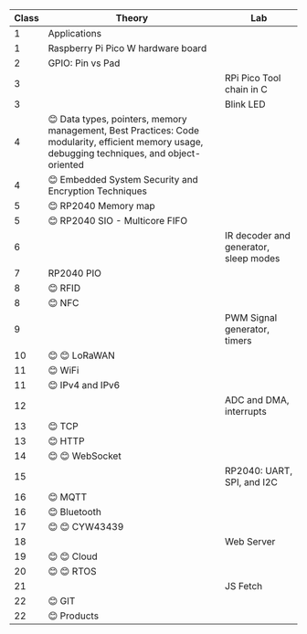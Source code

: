 
| Class | Theory                                               | Lab                                      |
|-------|------------------------------------------------------|------------------------------------------|
| 1     | Applications                                        |                                          |
| 1     | Raspberry Pi Pico W hardware board                           |                                          |
| 2     | GPIO: Pin vs Pad                                     |                                          |
| 3     |                                                    | RPi Pico Tool chain in C                |
| 3     |                                                    | Blink LED                               |
| 4     | 😊 Data types, pointers, memory management, Best Practices: Code modularity, efficient memory usage, debugging techniques, and object-oriented | |
| 4     | 😊 Embedded System Security and Encryption Techniques |                                          |
| 5     | 😊 RP2040 Memory map                                   |                                          |
| 5     | 😊 RP2040 SIO - Multicore FIFO                       |                                          |
| 6     |                                                    | IR decoder and generator, sleep modes        |
| 7     | RP2040 PIO                                         |                                          |
| 8     | 😊 RFID                                              |                                          |
| 8     | 😊 NFC                                               |                                          |
| 9     |                                                    | PWM Signal generator, timers            |
| 10    | 😊 😊 LoRaWAN                                           |                                          |
| 11    | 😊 WiFi                                              |                                          |
| 11    | 😊 IPv4 and IPv6                                       |                                          |
| 12    |                                                    | ADC and DMA, interrupts                 |
| 13    | 😊 TCP                                               |                                          |
| 13    | 😊 HTTP                                              |                                          |
| 14    | 😊 😊 WebSocket                                         |                                          |
| 15    |                                                    | RP2040: UART, SPI, and I2C                   |
| 16    | 😊 MQTT                                              |                                          |
| 16    | 😊 Bluetooth                                         |                                          |
| 17    | 😊 😊 CYW43439                                          |                                          |
| 18    |                                                    | Web Server                              |
| 19   | 😊 😊 Cloud                                          |                                          |
| 20   | 😊 😊 RTOS                                          |                                          |
| 21    |                                                    | JS Fetch                             |
| 22   | 😊  GIT                                          |                                          |
| 22   | 😊  Products                                          |                                          |
